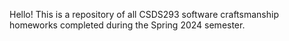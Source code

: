 Hello! This is a repository of all CSDS293 software craftsmanship homeworks completed during the Spring 2024 semester. 

